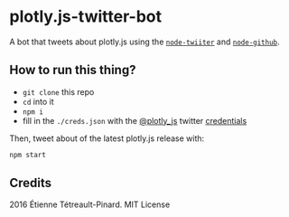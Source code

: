 # plotly.js-twitter-bot

A bot that tweets about plotly.js using the
[`node-twiiter`](https://github.com/desmondmorris/node-twitter) and
[`node-github`](https://github.com/mikedeboer/node-github).

## How to run this thing?

- `git clone` this repo
- `cd` into it
- `npm i`
- fill in the `./creds.json` with the [@plotly_js](https://twitter.com/plotly_js) twitter
  [credentials](https://apps.twitter.com/)

Then, tweet about of the latest plotly.js release with:

```bash
npm start
```

## Credits

2016 Étienne Tétreault-Pinard. MIT License
